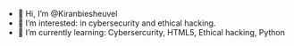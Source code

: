 - 👋 Hi, I’m @Kiranbiesheuvel
- 👀 I’m interested: in cybersecurity and ethical hacking.
- 🌱 I’m currently learning: Cybersercurity, HTML5, Ethical hacking, Python
